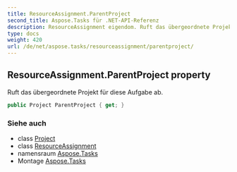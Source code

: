 ```yaml
---
title: ResourceAssignment.ParentProject
second_title: Aspose.Tasks für .NET-API-Referenz
description: ResourceAssignment eigendom. Ruft das übergeordnete Projekt für diese Aufgabe ab.
type: docs
weight: 420
url: /de/net/aspose.tasks/resourceassignment/parentproject/
---
```

## ResourceAssignment.ParentProject property

Ruft das übergeordnete Projekt für diese Aufgabe ab.

```csharp
public Project ParentProject { get; }
```

### Siehe auch

* class [Project](../../project/)
* class [ResourceAssignment](../)
* namensraum [Aspose.Tasks](../../resourceassignment/)
* Montage [Aspose.Tasks](../../../)


